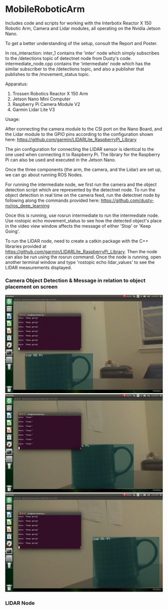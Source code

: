 # MobileRoboticArm
Includes code and scripts for working with the Interbotix Reactor X 150 Robotic Arm, Camera and Lidar modules, all operating on the Nvidia Jetson Nano. 

To get a better understanding of the setup, consult the Report and Poster. 


In ros_interaction:
inter_1 contains the 'inter' node which simply subscribes to the /detections topic of detectnet node from Dusty's code. 
intermediate_node.cpp contains the 'intermediate' node which has the similar subscriber to the /detections topic, and also a publisher that publishes to the /movement_status topic. 


Apparatus:

1. Trossen Robotics Reactor X 150 Arm
2. Jetson Nano Mini Computer
3. Raspberry Pi Camera Module V2
4. Garmin Lidar Lite V3


Usage:

After connecting the camera module to the CSI port on the Nano Board, and the Lidar module to the GPIO pins according to the configuration shown here: https://github.com/garmin/LIDARLite_RaspberryPi_Library

The pin configuration for connecting the LIDAR sensor is identical to the one used when connecting it to Raspberry Pi. 
The library for the Raspberry Pi can also be used and executed in the Jetson Nano. 

Once the three components (the arm, the camera, and the Lidar) are set up, we can go about running ROS Nodes. 

For running the intermediate node, we first run the camera and the object detection script which are represented by the detectnet node. To run the object detection in real time on the camera feed, run the detectnet node by following along the commands provided here: https://github.com/dusty-nv/ros_deep_learning

Once this is running, use rosrun intermediate to run the intermediate node.
Use rostopic echo movement_status to see how the detected object's place in the video view window affects the message of either 'Stop' or 'Keep Going'. 

To run the LIDAR node, need to create a catkin package with the C++ libraries provided at https://github.com/garmin/LIDARLite_RaspberryPi_Library.
Then the node can also be run using the rosrun command. Once the node is running, open another terminal window and type 'rostopic echo lidar_values' to see the LIDAR measurements displayed. 

### Camera Object Detection & Message in relation to object placement on screen ###

![alt text](https://github.com/rollingkit/MobileRoboticArm/blob/main/obdec_1.jpeg)
![alt text](https://github.com/rollingkit/MobileRoboticArm/blob/main/obdec_2.jpeg)
![alt text](https://github.com/rollingkit/MobileRoboticArm/blob/main/obdec_3.jpeg)

### LIDAR Node ###




